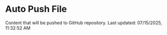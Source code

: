 # Auto Push File

Content that will be pushed to GitHub repository.
Last updated: 07/15/2025, 11:32:52 AM